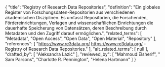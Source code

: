 {
    "title": "Registry of Research Data Repositories",
    "definition": "Ein globales Register von Forschungsdaten-Repositorien aus verschiedenen akademischen Disziplinen. Es umfasst Repositorien, die Forschenden, Fördereinrichtungen, Verlagen und wissenschaftlichen Einrichtungen die dauerhafte Speicherung von Datensätzen, deren Beschreibung durch Metadaten und den Zugriff darauf ermöglichen.",
    "related_terms": [
        "Metadata",
        "Open Access",
        "Open Data",
        "Open Material",
        "Repository"
    ],
    "references": [
        "https://www.re3data.org/ https://www.re3data.org/ - Registry of Research Data Repositories."
    ],
    "alt_related_terms": [
        null
    ],
    "drafted_by": [
        "Aleksandra Lazić"
    ],
    "reviewed_by": [
        "Mahmoud Elsherif",
        " Sam Parsons",
        "Charlotte R. Pennington",
        "Helena Hartmann"
    ]
}